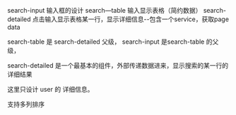 search-input   输入框的设计
search—table   输入显示表格（简约数据）
search-detailed 点击输入显示表格某一行，显示详细信息--包含一个service，获取page data

search-table 是 search-detailed 父级，
search-input  是search-table 的父级，




search-detailed 是一个最基本的组件，外部传递数据进来，显示搜索的某一行的详细结果

这里只设计 user 的 详细信息。

支持多列排序
